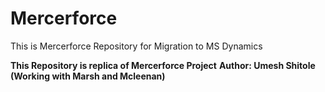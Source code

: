 # Mercerforce
This is Mercerforce Repository for Migration to MS Dynamics
<div> 

<p>
  <B>This  Repository is replica of Mercerforce Project</B>
 <B> Author: Umesh  Shitole (Working with Marsh and Mcleenan)</B>
</p>
</div>
